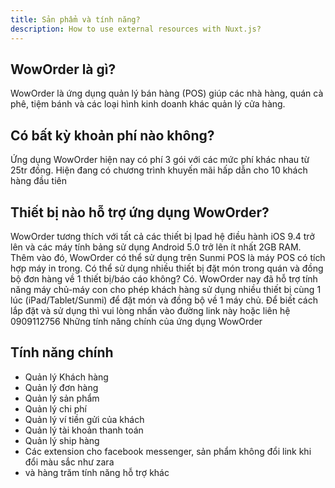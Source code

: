 ```yaml
---
title: Sản phẩm và tính năng?
description: How to use external resources with Nuxt.js?
---
```


## WowOrder là gì?
WowOrder là ứng dụng quản lý bán hàng (POS) giúp các nhà hàng, quán cà phê, tiệm bánh và các loại hình kinh doanh khác quản lý cửa hàng.

## Có bất kỳ khoản phí nào không?
Ứng dụng WowOrder hiện nay có phí 3 gói với các mức phí khác nhau từ 25tr đồng. Hiện đang có chương trình khuyến mãi hấp dẫn cho 10 khách hàng đầu tiên

## Thiết bị nào hỗ trợ ứng dụng WowOrder?
WowOrder tương thích với tất cả các thiết bị Ipad hệ điều hành iOS 9.4 trở lên và các máy tính bảng sử dụng Android 5.0 trở lên ít nhất 2GB RAM. Thêm vào đó, WowOrder có thể sử dụng trên Sunmi POS là máy POS có tích hợp máy in trong.
Có thể sử dụng nhiều thiết bị đặt món trong quán và đồng bộ đơn hàng về 1 thiết bị/báo cáo không?
Có. WowOrder nay đã hỗ trợ tính năng máy chủ-máy con cho phép khách hàng sử dụng nhiều thiết bị cùng 1 lúc (iPad/Tablet/Sunmi) để đặt món và đồng bộ về 1 máy chủ. Để biết cách lắp đặt và sử dụng thì vui lòng nhấn vào đường link này hoặc liên hệ 0909112756
Những tính năng chính của ứng dụng WowOrder

## Tính năng chính
- Quản lý Khách hàng
- Quản lý đơn hàng
- Quản lý sản phẩm
- Quản lý chi phí
- Quản lý ví tiền gửi của khách
- Quản lý tài khoản thanh toán
- Quản lý ship hàng
- Các extension cho facebook messenger, sản phẩm không đổi link khi đổi màu sắc như zara
- và hàng trăm tính năng hỗ trợ khác
